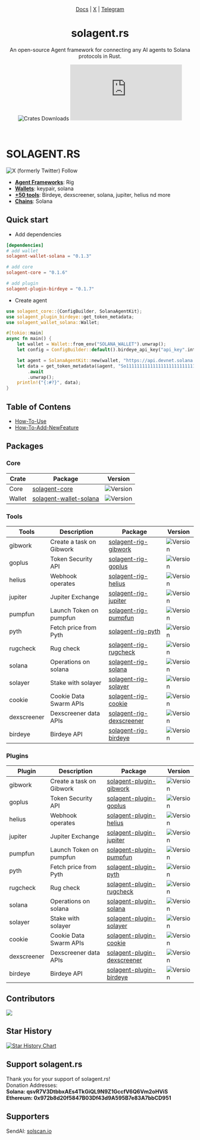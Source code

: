 <div align="center">

[Docs](https://docs.solagent.rs) | [X](https://x.com/ztgx5) | [Telegram](https://t.me/solagent_rs)

# solagent.rs   
An open-source Agent framework for connecting any AI agents to Solana protocols in Rust. 

![Crates Downloads](https://img.shields.io/crates/d/solagent-core?logo=rust)
![GitHub License](https://img.shields.io/github/license/zTgx/solagent.rs)

</div>

</br>

# SOLAGENT.RS
![X (formerly Twitter) Follow](https://img.shields.io/twitter/follow/ztgx5)

* **[Agent Frameworks]()**: Rig
* **[Wallets]()**: keypair, solana
* **[+50 tools]()**: Birdeye, dexscreener, solana, jupiter, helius nd more
* **[Chains]()**: Solana

## Quick start
* Add dependencies
```toml
[dependencies]
# add wallet
solagent-wallet-solana = "0.1.3"

# add core
solagent-core = "0.1.6"

# add plugin
solagent-plugin-birdeye = "0.1.7"
```
* Create agent
```rust
use solagent_core::{ConfigBuilder, SolanaAgentKit};
use solagent_plugin_birdeye::get_token_metadata;
use solagent_wallet_solana::Wallet;

#[tokio::main]
async fn main() {
    let wallet = Wallet::from_env("SOLANA_WALLET").unwrap();
    let config = ConfigBuilder::default().birdeye_api_key("api_key".into()).build();

    let agent = SolanaAgentKit::new(wallet, "https://api.devnet.solana.com", config);
    let data = get_token_metadata(&agent, "So11111111111111111111111111111111111111112")
        .await
        .unwrap();
    println!("{:#?}", data);
}
```
## Table of Contens
* [How-To-Use](./docs/how-to-usage.md)
* [How-To-Add-NewFeature](./docs/hot-to-add-feature.md)


## Packages
### Core
| Crate | Package | Version | 
| --- | --- | --- |
| Core | [solagent-core](https://crates.io/crates/solagent-core) | ![Version](https://img.shields.io/crates/v/solagent-core) |
| Wallet | [solagent-wallet-solana](https://crates.io/crates/solagent-wallet-solana) | ![Version](https://img.shields.io/crates/v/solagent-wallet-solana) |

### Tools
| Tools | Description | Package | Version |
| --- | --- | --- | --- | 
| gibwork | Create a task on Gibwork | [solagent-rig-gibwork](https://crates.io/crates/solagent-rig-gibwork) | ![Version](https://img.shields.io/crates/v/solagent-rig-gibwork) |
| goplus | Token Security API | [solagent-rig-goplus](https://crates.io/crates/solagent-rig-goplus) | ![Version](https://img.shields.io/crates/v/solagent-rig-goplus) |
| helius | Webhook operates  | [solagent-rig-helius](https://crates.io/crates/solagent-rig-helius) | ![Version](https://img.shields.io/crates/v/solagent-rig-helius) |
| jupiter | Jupiter Exchange  | [solagent-rig-jupiter](https://crates.io/crates/solagent-rig-jupiter) | ![Version](https://img.shields.io/crates/v/solagent-rig-jupiter) |
| pumpfun | Launch Token on pumpfun  | [solagent-rig-pumpfun](https://crates.io/crates/solagent-rig-pumpfun) | ![Version](https://img.shields.io/crates/v/solagent-rig-pumpfun) |
| pyth | Fetch price from Pyth  | [solagent-rig-pyth](https://crates.io/crates/solagent-rig-pyth) | ![Version](https://img.shields.io/crates/v/solagent-rig-pyth) |
| rugcheck | Rug check | [solagent-rig-rugcheck](https://crates.io/crates/solagent-rig-rugcheck) | ![Version](https://img.shields.io/crates/v/solagent-rig-rugcheck) |
| solana | Operations on solana | [solagent-rig-solana](https://crates.io/crates/solagent-rig-solana) | ![Version](https://img.shields.io/crates/v/solagent-rig-solana) |
| solayer | Stake with solayer | [solagent-rig-solayer](https://crates.io/crates/solagent-rig-solayer) | ![Version](https://img.shields.io/crates/v/solagent-rig-solayer) |
| cookie | Cookie Data Swarm APIs | [solagent-rig-cookie](https://crates.io/crates/solagent-rig-cookie) | ![Version](https://img.shields.io/crates/v/solagent-rig-cookie) |
| dexscreener | Dexscreener data APIs | [solagent-rig-dexscreener](https://crates.io/crates/solagent-rig-dexscreener) | ![Version](https://img.shields.io/crates/v/solagent-rig-dexscreener) |
| birdeye | Birdeye API | [solagent-rig-birdeye](https://crates.io/crates/solagent-rig-birdeye) | ![Version](https://img.shields.io/crates/v/solagent-rig-birdeye) |
 

### Plugins
| Plugin | Description | Package | Version |
| --- | --- | --- | --- | 
| gibwork | Create a task on Gibwork | [solagent-plugin-gibwork](https://crates.io/crates/solagent-plugin-gibwork) | ![Version](https://img.shields.io/crates/v/solagent-plugin-gibwork) |
| goplus | Token Security API | [solagent-plugin-goplus](https://crates.io/crates/solagent-plugin-goplus) | ![Version](https://img.shields.io/crates/v/solagent-plugin-goplus) |
| helius | Webhook operates  | [solagent-plugin-helius](https://crates.io/crates/solagent-plugin-helius) | ![Version](https://img.shields.io/crates/v/solagent-plugin-helius) |
| jupiter | Jupiter Exchange  | [solagent-plugin-jupiter](https://crates.io/crates/solagent-plugin-jupiter) | ![Version](https://img.shields.io/crates/v/solagent-plugin-jupiter) |
| pumpfun | Launch Token on pumpfun  | [solagent-plugin-pumpfun](https://crates.io/crates/solagent-plugin-pumpfun) | ![Version](https://img.shields.io/crates/v/solagent-plugin-pumpfun) |
| pyth | Fetch price from Pyth  | [solagent-plugin-pyth](https://crates.io/crates/solagent-plugin-pyth) | ![Version](https://img.shields.io/crates/v/solagent-plugin-pyth) |
| rugcheck | Rug check | [solagent-plugin-rugcheck](https://crates.io/crates/solagent-plugin-rugcheck) | ![Version](https://img.shields.io/crates/v/solagent-plugin-rugcheck) |
| solana | Operations on solana | [solagent-plugin-solana](https://crates.io/crates/solagent-plugin-solana) | ![Version](https://img.shields.io/crates/v/solagent-plugin-solana) |
| solayer | Stake with solayer | [solagent-plugin-solayer](https://crates.io/crates/solagent-plugin-solayer) | ![Version](https://img.shields.io/crates/v/solagent-plugin-solayer) |
| cookie | Cookie Data Swarm APIs | [solagent-plugin-cookie](https://crates.io/crates/solagent-plugin-cookie) | ![Version](https://img.shields.io/crates/v/solagent-plugin-cookie) |
| dexscreener | Dexscreener data APIs | [solagent-plugin-dexscreener](https://crates.io/crates/solagent-plugin-dexscreener) | ![Version](https://img.shields.io/crates/v/solagent-plugin-dexscreener) |
| birdeye | Birdeye API | [solagent-plugin-birdeye](https://crates.io/crates/solagent-plugin-birdeye) | ![Version](https://img.shields.io/crates/v/solagent-plugin-birdeye) |
 

## Contributors

<a href="https://github.com/zTgx/solagent.rs/graphs/contributors">
  <img src="https://contrib.rocks/image?repo=zTgx/solagent.rs" />
</a>

## Star History

[![Star History Chart](https://api.star-history.com/svg?repos=zTgx/solagent.rs&type=Date)](https://star-history.com/#zTgx/solagent.rs&Date)

## Support solagent.rs
Thank you for your support of solagent.rs!   
Donation Addresses:  
**Solana: qsvR7V3DtbbxAEs4TkGiQL9N9Z1GccfV6Q6Vm2oHViS**  
**Ethereum: 0x972b8d20f5847B03Df43d9A595B7e83A7bbCD951**  

## Supporters  
SendAI: [solscan.io](https://solscan.io/tx/nf3B1zaTZcLuCLVTkLFHuTqjVjLUwXHkCnN3Tdm7PHSDunjJD6tZHYHgijJKbCcchHaxVYWM4uEgieQyLjRBCR4)  

